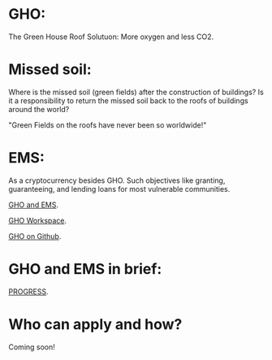 # GHO:
The Green House Roof Solutuon: More oxygen and less CO2.

# Missed soil:
Where is the missed soil (green fields) after the construction of buildings?
Is it a responsibility to return the missed soil back to the roofs of buildings around the world?

"Green Fields on the roofs have never been so worldwide!"

# EMS:
As a cryptocurrency besides GHO. Such objectives like granting, guaranteeing, and lending loans for most vulnerable communities.

[GHO and EMS](https://t.me/emsaction).

[GHO Workspace](https://ghospace.slack.com).

[GHO on Github](https://github.com/GHO-FUND).

# GHO and EMS in brief:
[PROGRESS](https://cutt.ly/ACzE5ey).

# Who can apply and how?
Coming soon!
